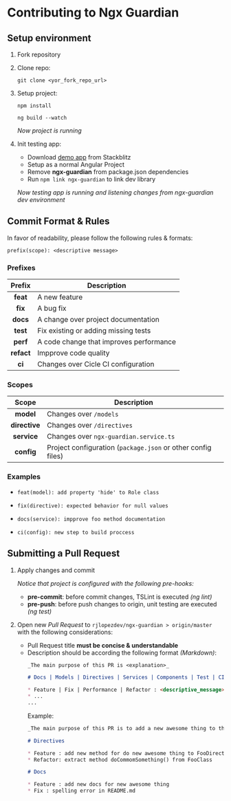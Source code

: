 # Contributing to Ngx Guardian

## Setup environment

1. Fork repository
2. Clone repo:

    `git clone <yor_fork_repo_url>`

3. Setup project:

    `npm install`

    `ng build --watch`

    _Now project is running_

4. Init testing app:
    * Download [demo app](TODO) from Stackblitz
    * Setup as a normal Angular Project
    * Remove __ngx-guardian__ from package.json dependencies
    * Run `npm link ngx-guardian` to link dev library

    _Now testing app is running and listening changes from ngx-guardian dev environment_

## Commit Format & Rules

In favor of readability, please follow the following rules & formats:

    prefix(scope): <descriptive message>

### Prefixes

| Prefix | Description |
| :---: | --- |
| __feat__ | A new feature
| __fix__ | A bug fix
| __docs__ | A change over project documentation
| __test__ | Fix existing or adding missing tests
| __perf__ | A code change that improves performance
| __refact__ | Impprove code quality
| __ci__ | Changes over Cicle CI configuration

### Scopes

| Scope | Description |
| :---: | --- |
| __model__ | Changes over `/models`
| __directive__ | Changes over `/directives` 
| __service__ | Changes over `ngx-guardian.service.ts`
| __config__ | Project configuration (`package.json` or other config files)

### Examples

* `feat(model): add property 'hide' to Role class`

* `fix(directive): expected behavior for null values`

* `docs(service): impprove foo method documentation`

* `ci(config): new step to build proccess`

## Submitting a Pull Request

1. Apply changes and commit

    _Notice that project is configured with the following pre-hooks:_
    * __pre-commit__: before commit changes, TSLint is executed _(ng lint)_
    * __pre-push__: before push changes to origin, unit testing are executed _(ng test)_

2. Open new _Pull Request_ to `rjlopezdev/ngx-guardian > origin/master` with the following considerations:
    * Pull Request title __must be concise & understandable__
    * Description should be according the following format _(Markdown)_:
        ```markdown
        _The main purpose of this PR is <explanation>_

        # Docs | Models | Directives | Services | Components | Test | CI

        * Feature | Fix | Performance | Refactor : <descriptive_message>
        * ...
        ...
        ```
        Example:
        ```markdown
        _The main purpose of this PR is to add a new awesome thing to the  FooDirective_

        # Directives

        * Feature : add new method for do new awesome thing to FooDirective
        * Refactor: extract method doCommomSomething() from FooClass

        # Docs

        * Feature : add new docs for new awesome thing
        * Fix : spelling error in README.md
        ```
